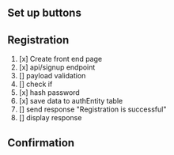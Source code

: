 ## Set up buttons

## Registration

1. [x] Create front end page
2. [x] api/signup endpoint
3. [] payload validation
4. [] check if
5. [x] hash password
6. [x] save data to authEntity table
7. [] send response "Registration is successful"
8. [] display response

## Confirmation
